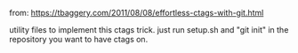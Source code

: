 from: https://tbaggery.com/2011/08/08/effortless-ctags-with-git.html

utility files to implement this ctags trick.
just run setup.sh and "git init" in the repository you want to have ctags on.
